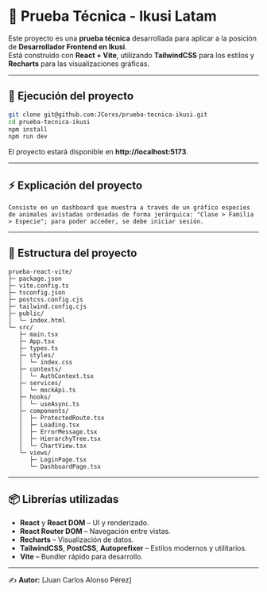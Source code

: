 # 🧪 Prueba Técnica - Ikusi Latam

Este proyecto es una **prueba técnica** desarrollada para aplicar a la posición de **Desarrollador Frontend en Ikusi**.  
Está construido con **React + Vite**, utilizando **TailwindCSS** para los estilos y **Recharts** para las visualizaciones gráficas.

---

## 🚀 Ejecución del proyecto

```bash
git clone git@github.com:JCorxs/prueba-tecnica-ikusi.git
cd prueba-tecnica-ikusi
npm install
npm run dev
```

El proyecto estará disponible en **http://localhost:5173**.

---

## ⚡ Explicación del proyecto

```
Consiste en un dashboard que muestra a través de un gráfico especies de animales avistadas ordenadas de forma jerárquica: "Clase > Familia > Especie"; para poder acceder, se debe iniciar sesión.

```


---

## 📂 Estructura del proyecto

```
prueba-react-vite/
├─ package.json
├─ vite.config.ts
├─ tsconfig.json
├─ postcss.config.cjs
├─ tailwind.config.cjs
├─ public/
│  └─ index.html
└─ src/
   ├─ main.tsx
   ├─ App.tsx
   ├─ types.ts
   ├─ styles/
   │  └─ index.css
   ├─ contexts/
   │  └─ AuthContext.tsx
   ├─ services/
   │  └─ mockApi.ts
   ├─ hooks/
   │  └─ useAsync.ts
   ├─ components/
   │  ├─ ProtectedRoute.tsx
   │  ├─ Loading.tsx
   │  ├─ ErrorMessage.tsx
   │  ├─ HierarchyTree.tsx
   │  └─ ChartView.tsx
   └─ views/
      ├─ LoginPage.tsx
      └─ DashboardPage.tsx
```

---

## 📦 Librerías utilizadas

- **React** y **React DOM** – UI y renderizado.
- **React Router DOM** – Navegación entre vistas.
- **Recharts** – Visualización de datos.
- **TailwindCSS**, **PostCSS**, **Autoprefixer** – Estilos modernos y utilitarios.
- **Vite** – Bundler rápido para desarrollo.

---

✍️ **Autor:** [Juan Carlos Alonso Pérez]
